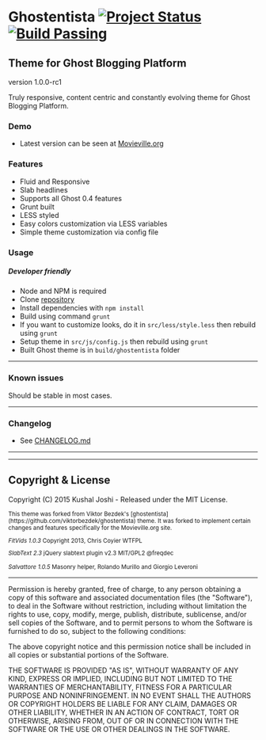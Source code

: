 # Ghostentista [![Project Status](http://stillmaintained.com/viktorbezdek/ghostentista.png)](http://stillmaintained.com/viktorbezdek/ghostentista) [![Build Passing](https://travis-ci.org/viktorbezdek/ghostentista.png)](https://travis-ci.org/viktorbezdek/ghostentista)
## Theme for Ghost Blogging Platform
version 1.0.0-rc1

Truly responsive, content centric and constantly evolving theme for Ghost Blogging Platform.

### Demo
- Latest version can be seen at [Movieville.org](http://www.movieville.org)

### Features
- Fluid and Responsive
- Slab headlines
- Supports all Ghost 0.4 features
- Grunt built
- LESS styled
- Easy colors customization via LESS variables
- Simple theme customization via config file

### Usage

##### Developer friendly
- Node and NPM is required
- Clone [repository](https://github.com/kushalj/ghostentista)
- Install dependencies with `npm install`
- Build using command `grunt`
- If you want to customize looks, do it in `src/less/style.less` then rebuild using `grunt`
- Setup theme in `src/js/config.js` then rebuild using `grunt`
- Built Ghost theme is in `build/ghostentista` folder

____
### Known issues
Should be stable in most cases.
____
### Changelog
- See [CHANGELOG.md](https://github.com/viktorbezdek/ghostentista/blob/1.0.0/changelog.md)

____

____

## Copyright & License

Copyright (C) 2015 Kushal Joshi - Released under the MIT License.

<small>
This theme was forked from Viktor Bezdek's [ghostentista](https://github.com/viktorbezdek/ghostentista) theme. It was forked to implement certain changes and features specifically for the Movieville.org site.

*FitVids 1.0.3*
Copyright 2013, Chris Coyier WTFPL

*SlabText 2.3*
jQuery slabtext plugin v2.3 MIT/GPL2 @freqdec

*Salvattore 1.0.5*
Masonry helper, Rolando Murillo and Giorgio Leveroni
</small>
___
Permission is hereby granted, free of charge, to any person obtaining a copy of this software and associated documentation files (the "Software"), to deal in the Software without restriction, including without limitation the rights to use, copy, modify, merge, publish, distribute, sublicense, and/or sell copies of the Software, and to permit persons to whom the Software is furnished to do so, subject to the following conditions:

The above copyright notice and this permission notice shall be included in all copies or substantial portions of the Software.

THE SOFTWARE IS PROVIDED "AS IS", WITHOUT WARRANTY OF ANY KIND, EXPRESS OR IMPLIED, INCLUDING BUT NOT LIMITED TO THE WARRANTIES OF MERCHANTABILITY, FITNESS FOR A PARTICULAR PURPOSE AND
NONINFRINGEMENT. IN NO EVENT SHALL THE AUTHORS OR COPYRIGHT HOLDERS BE LIABLE FOR ANY CLAIM, DAMAGES OR OTHER LIABILITY, WHETHER IN AN ACTION OF CONTRACT, TORT OR OTHERWISE, ARISING FROM, OUT OF OR IN CONNECTION WITH THE SOFTWARE OR THE USE OR OTHER DEALINGS IN THE SOFTWARE.

